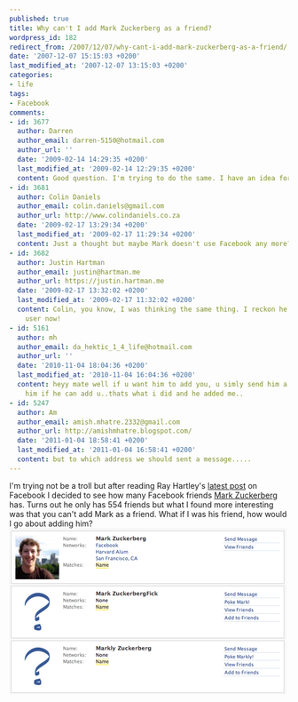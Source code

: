 ```yaml
---
published: true
title: Why can't I add Mark Zuckerberg as a friend?
wordpress_id: 182
redirect_from: /2007/12/07/why-cant-i-add-mark-zuckerberg-as-a-friend/
date: '2007-12-07 15:15:03 +0200'
last_modified_at: '2007-12-07 13:15:03 +0200'
categories:
- life
tags:
- Facebook
comments:
- id: 3677
  author: Darren
  author_email: darren-5150@hotmail.com
  author_url: ''
  date: '2009-02-14 14:29:35 +0200'
  last_modified_at: '2009-02-14 12:29:35 +0200'
  content: Good question. I'm trying to do the same. I have an idea for him.
- id: 3681
  author: Colin Daniels
  author_email: colin.daniels@gmail.com
  author_url: http://www.colindaniels.co.za
  date: '2009-02-17 13:29:34 +0200'
  last_modified_at: '2009-02-17 11:29:34 +0200'
  content: Just a thought but maybe Mark doesn't use Facebook any more?
- id: 3682
  author: Justin Hartman
  author_email: justin@hartman.me
  author_url: https://justin.hartman.me
  date: '2009-02-17 13:32:02 +0200'
  last_modified_at: '2009-02-17 11:32:02 +0200'
  content: Colin, you know, I was thinking the same thing. I reckon he's a Plaxo Pulse
    user now!
- id: 5161
  author: mh
  author_email: da_hektic_1_4_life@hotmail.com
  author_url: ''
  date: '2010-11-04 18:04:36 +0200'
  last_modified_at: '2010-11-04 16:04:36 +0200'
  content: heyy mate well if u want him to add you, u simly send him a messgae asking
    him if he can add u..thats what i did and he added me..
- id: 5247
  author: Am
  author_email: amish.mhatre.2332@gmail.com
  author_url: http://amishmhatre.blogspot.com/
  date: '2011-01-04 18:58:41 +0200'
  last_modified_at: '2011-01-04 16:58:41 +0200'
  content: but to which address we should sent a message.....
---
```

I'm trying not be a troll but after reading Ray Hartley's <a href="http://blogs.thetimes.co.za/hartley/2007/12/06/facebook-apologises-over-privacy-invasion/">latest post</a> on Facebook I decided to see how many Facebook friends <a href="http://www.facebook.com/s.php?k=100000080&id=4">Mark Zuckerberg</a> has. Turns out he only has 554 friends but what I found more interesting was that you can't add Mark as a friend. 
What if I was his friend, how would I go about adding him?
<img src='/assets/images/uploads/2007/12/zuckerberg.png' alt='Mark Zuckerberg' />
